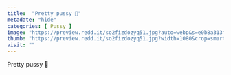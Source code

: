 ```yaml
---
title:  "Pretty pussy 🤪"
metadate: "hide"
categories: [ Pussy ]
image: "https://preview.redd.it/so2fizdozyq51.jpg?auto=webp&s=e0b8a313f074375d19c2b7f7654b0f7d21244c74"
thumb: "https://preview.redd.it/so2fizdozyq51.jpg?width=1080&crop=smart&auto=webp&s=b38f42fc75582a55eaf8de7e82a257f27e3b933b"
visit: ""
---
```

Pretty pussy 🤪
